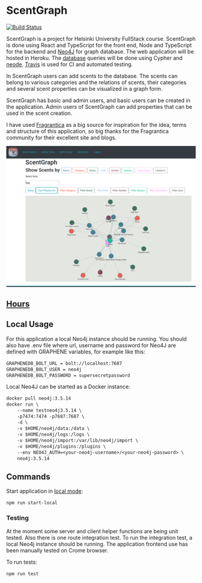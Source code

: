# ScentGraph

[![Build Status](https://travis-ci.org/apndx/ScentGraph.svg?branch=master)](https://travis-ci.org/apndx/ScentGraph)

ScentGraph is a project for Helsinki University FullStack course. ScentGraph is done using React and TypeScript for the front end, Node and TypeScript for the backend and [Neo4J](https://neo4j.com/) for graph database. The web application will be hosted in Heroku. The [database](https://github.com/apndx/ScentGraph/blob/master/documentation/database.md) queries will be done using Cypher and [neode](https://www.npmjs.com/package/neode). [Travis](https://travis-ci.org/) is used for CI and automated testing.

In ScentGraph users can add scents to the database. The scents can belong to various categories and the relations of scents, their categories and several scent properties can be visualized in a graph form.

ScentGraph has basic and admin users, and basic users can be created in the application. Admin users of ScentGraph can add properties that can be used in the scent creation.

I have used [Fragrantica](https://www.fragrantica.com/) as a big source for inspiration for the idea, terms and structure of this application, so big thanks for the Fragrantica community for their excellent site and blogs.

<img src="https://github.com/apndx/ScentGraph/blob/master/documentation/scent-graph-show-scents.png" width="800">

## [Hours](https://github.com/apndx/ScentGraph/blob/master/documentation/hourlist.md)

## Local Usage

For this application a local Neo4j instance should be running. You should also have .env file where url, username and password for Neo4J are defined with GRAPHENE variables, for example like this:

```
GRAPHENEDB_BOLT_URL = bolt://localhost:7687
GRAPHENEDB_BOLT_USER = neo4j
GRAPHENEDB_BOLT_PASSWORD = supersecretpassword
```

Local Neo4J can be started as a Docker instance:

```
docker pull neo4j:3.5.14
docker run \
    --name testneo4j3.5.14 \
    -p7474:7474 -p7687:7687 \
    -d \
    -v $HOME/neo4j/data:/data \
    -v $HOME/neo4j/logs:/logs \
    -v $HOME/neo4j/import:/var/lib/neo4j/import \
    -v $HOME/neo4j/plugins:/plugins \
    --env NEO4J_AUTH=<your-neo4j-username>/<your-neo4j-password> \
    neo4j:3.5.14

```

## Commands

Start application in [local mode](http://localhost:3001/):
```
npm run start-local
```

### Testing

At the moment some server and client helper functions are being unit tested. Also there is one route integration test. To run the integration test, a local Neo4j instance should be running. The application frontend use has been manually tested on Crome browser.

To run tests:

```
npm run test
```
